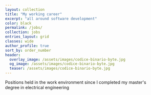 ```yaml
---
layout: collection
title: "My working career"
excerpt: "all around software development"
color: black
permalink: /jobs/
collection: jobs
entries_layout: grid
classes: wide
author_profile: true
sort_by: order_number
header:
  overlay_image: /assets/images/codice-binario-byte.jpg
  og_image: /assets/images/codice-binario-byte.jpg
  teaser: /assets/images/codice-binario-byte.jpg
---
```


Positions held in the work environment since I completed my master's degree in electrical engineering
